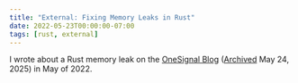 ```yaml
---
title: "External: Fixing Memory Leaks in Rust"
date: 2022-05-23T00:00:00-07:00
tags: [rust, external]
---
```


I wrote about a Rust memory leak on the [OneSignal Blog] ([Archived] May 24, 2025) in May of 2022.

[OneSignal Blog]: https://onesignal.com/blog/solving-memory-leaks-in-rust/
[Archived]: https://web.archive.org/web/20250524041819/https://onesignal.com/blog/solving-memory-leaks-in-rust/
